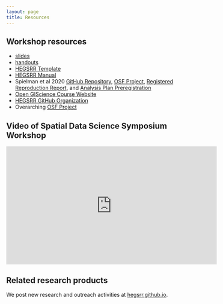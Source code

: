 ```yaml
---
layout: page
title: Resources
---
```


## Workshop resources

- [slides](/assets/slides.pdf)
- [handouts](/assets/handouts.pdf)
- [HEGSRR Template](https://www.github.com/HEGSRR/HEGSRR-Template)
- [HEGSRR Manual](hegsrr.github.io/HEGSRR-Manual/)
- Spielman et al 2020 [GitHub Repository](https://github.com/HEGSRR/RPl-Spielman-2020), [OSF Project](https://doi.org/10.17605/OSF.IO/DZPE9), [Registered Reproduction Report](https://doi.org/10.17605/OSF.IO/4S62B), and [Analysis Plan Preregistration](https://doi.org/10.17605/OSF.IO/9NTDS)
- [Open GIScience Course Website](https://opengisci.github.io)
- [HEGSRR GitHub Organization](https://www.github.com/HEGSRR)
- Overarching [OSF Project](https://osf.io/c5a2r/)

## Video of Spatial Data Science Symposium Workshop

<iframe width="560" height="315" src="https://www.youtube.com/embed/SMfEq0jKf6U?si=tyBsYOPvflC9Zejc" title="YouTube video player" frameborder="0" allow="accelerometer; autoplay; clipboard-write; encrypted-media; gyroscope; picture-in-picture; web-share" allowfullscreen></iframe>

## Related research products

We post new research and outreach activities at [hegsrr.github.io](https://hegsrr.github.io/).
